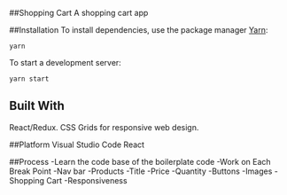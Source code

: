 ##Shopping Cart 
A shopping cart app


##Installation
To install dependencies, use the package manager [Yarn](https://yarnpkg.com/en/):

```
yarn
```

To start a development server:

```
yarn start
```

## Built With
React/Redux.
CSS Grids for responsive web design. 

##Platform 
Visual Studio Code
React

##Process 
-Learn the code base of the boilerplate code
-Work on Each Break Point
    -Nav bar
    -Products
        -Title
        -Price
        -Quantity
        -Buttons
        -Images
    -Shopping Cart
-Responsiveness 